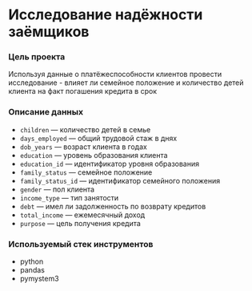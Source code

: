 # Исследование надёжности заёмщиков

### Цель проекта

Используя данные о платёжеспособности клиентов провести исследование - влияет ли семейное положение и количество детей клиента на факт погашения кредита в срок  

### Описание данных

- `children` — количество детей в семье
- `days_employed` — общий трудовой стаж в днях
- `dob_years` — возраст клиента в годах
- `education` — уровень образования клиента
- `education_id` — идентификатор уровня образования
- `family_status` — семейное положение
- `family_status_id` — идентификатор семейного положения
- `gender` — пол клиента
- `income_type` — тип занятости
- `debt` — имел ли задолженность по возврату кредитов
- `total_income` — ежемесячный доход
- `purpose` — цель получения кредита

### Используемый стек инструментов

- python
- pandas
- pymystem3
